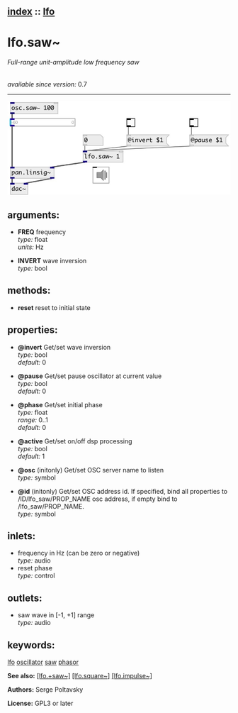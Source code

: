 [index](index.html) :: [lfo](category_lfo.html)
---

# lfo.saw~

###### Full-range unit-amplitude low frequency saw

*available since version:* 0.7

---




[![example](../examples/img/lfo.saw~.jpg)](../examples/pd/lfo.saw~.pd)



## arguments:

* **FREQ**
frequency<br>
_type:_ float<br>
_units:_ Hz<br>

* **INVERT**
wave inversion<br>
_type:_ bool<br>



## methods:

* **reset**
reset to initial state<br>




## properties:

* **@invert** 
Get/set wave inversion<br>
_type:_ bool<br>
_default:_ 0<br>

* **@pause** 
Get/set pause oscillator at current value<br>
_type:_ bool<br>
_default:_ 0<br>

* **@phase** 
Get/set initial phase<br>
_type:_ float<br>
_range:_ 0..1<br>
_default:_ 0<br>

* **@active** 
Get/set on/off dsp processing<br>
_type:_ bool<br>
_default:_ 1<br>

* **@osc** (initonly)
Get/set OSC server name to listen<br>
_type:_ symbol<br>

* **@id** (initonly)
Get/set OSC address id. If specified, bind all properties to /ID/lfo_saw/PROP_NAME osc
address, if empty bind to /lfo_saw/PROP_NAME.<br>
_type:_ symbol<br>



## inlets:

* frequency in Hz (can be zero or negative)<br>
_type:_ audio
* reset phase<br>
_type:_ control



## outlets:

* saw wave in [-1, +1] range<br>
_type:_ audio



## keywords:

[lfo](keywords/lfo.html)
[oscillator](keywords/oscillator.html)
[saw](keywords/saw.html)
[phasor](keywords/phasor.html)



**See also:**
[\[lfo.+saw~\]](lfo.%2Bsaw~.html)
[\[lfo.square~\]](lfo.square~.html)
[\[lfo.impulse~\]](lfo.impulse~.html)




**Authors:** Serge Poltavsky




**License:** GPL3 or later





